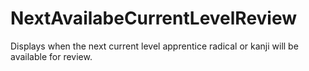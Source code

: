 # NextAvailabeCurrentLevelReview
Displays when the next current level apprentice radical or kanji will be available for review.
